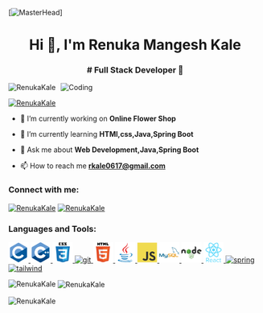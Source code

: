 [![MasterHead]([https://theninehertz.com/wp-content/uploads/2020/06/full-stack-development.gifhttps://user-images.githubusercontent.com/74038190/236119160-976a0405-caa7-470c-9356-16d43402ea0a.gif](https://i.pinimg.com/originals/e7/26/c7/e726c74ac081eed50feee1433d12c998.gif))]
<h1 align="center">Hi 👋, I'm Renuka Mangesh Kale</h1>
<h3 align="center"># Full Stack Developer 🚀</h3>
<img align="right" alt="Coding" width="400" src="https://media.tenor.com/rePDfDWO3XoAAAAd/hacking.gif">

<p align="left"> <img src="https://komarev.com/ghpvc/?username=RenukaKale&label=Profile%20views&color=0e75b6&style=flat" alt="RenukaKale" /> </p>

<p align="left"> <a href="https://twitter.com/RenukaKale" target="blank"><img src="https://img.shields.io/twitter/follow/RenukaKale?logo=twitter&style=for-the-badge" alt="RenukaKale" /></a> </p>

- 🔭 I’m currently working on **Online Flower Shop**

- 🌱 I’m currently learning **HTMl,css,Java,Spring Boot**

- 💬 Ask me about **Web Development,Java,Spring Boot**

- 📫 How to reach me **rkale0617@gmail.com**
<h3 align="left">Connect with me:</h3>
<p align="left">
<a href="https://twitter.com/RenukaKale" target="blank"><img align="center" src="https://raw.githubusercontent.com/rahuldkjain/github-profile-readme-generator/master/src/images/icons/Social/twitter.svg" alt="RenukaKale" height="30" width="40" /></a>
<a href="https://linkedin.com/in/RenukaKale" target="blank"><img align="center" src="https://raw.githubusercontent.com/rahuldkjain/github-profile-readme-generator/master/src/images/icons/Social/linked-in-alt.svg" alt="RenukaKale" height="30" width="40" /></a>
</p>

<h3 align="left">Languages and Tools:</h3>
<p align="left"> <a href="https://www.cprogramming.com/" target="_blank" rel="noreferrer"> <img src="https://raw.githubusercontent.com/devicons/devicon/master/icons/c/c-original.svg" alt="c" width="40" height="40"/> </a> <a href="https://www.w3schools.com/cpp/" target="_blank" rel="noreferrer"> <img src="https://raw.githubusercontent.com/devicons/devicon/master/icons/cplusplus/cplusplus-original.svg" alt="cplusplus" width="40" height="40"/> </a> <a href="https://www.w3schools.com/css/" target="_blank" rel="noreferrer"> <img src="https://raw.githubusercontent.com/devicons/devicon/master/icons/css3/css3-original-wordmark.svg" alt="css3" width="40" height="40"/> </a> <a href="https://git-scm.com/" target="_blank" rel="noreferrer"> <img src="https://www.vectorlogo.zone/logos/git-scm/git-scm-icon.svg" alt="git" width="40" height="40"/> </a> <a href="https://www.w3.org/html/" target="_blank" rel="noreferrer"> <img src="https://raw.githubusercontent.com/devicons/devicon/master/icons/html5/html5-original-wordmark.svg" alt="html5" width="40" height="40"/> </a> <a href="https://www.java.com" target="_blank" rel="noreferrer"> <img src="https://raw.githubusercontent.com/devicons/devicon/master/icons/java/java-original.svg" alt="java" width="40" height="40"/> </a> <a href="https://developer.mozilla.org/en-US/docs/Web/JavaScript" target="_blank" rel="noreferrer"> <img src="https://raw.githubusercontent.com/devicons/devicon/master/icons/javascript/javascript-original.svg" alt="javascript" width="40" height="40"/> </a> <a href="https://www.mysql.com/" target="_blank" rel="noreferrer"> <img src="https://raw.githubusercontent.com/devicons/devicon/master/icons/mysql/mysql-original-wordmark.svg" alt="mysql" width="40" height="40"/> </a> <a href="https://nodejs.org" target="_blank" rel="noreferrer"> <img src="https://raw.githubusercontent.com/devicons/devicon/master/icons/nodejs/nodejs-original-wordmark.svg" alt="nodejs" width="40" height="40"/> </a> <a href="https://reactjs.org/" target="_blank" rel="noreferrer"> <img src="https://raw.githubusercontent.com/devicons/devicon/master/icons/react/react-original-wordmark.svg" alt="react" width="40" height="40"/> </a> <a href="https://spring.io/" target="_blank" rel="noreferrer"> <img src="https://www.vectorlogo.zone/logos/springio/springio-icon.svg" alt="spring" width="40" height="40"/> </a> <a href="https://tailwindcss.com/" target="_blank" rel="noreferrer"> <img src="https://www.vectorlogo.zone/logos/tailwindcss/tailwindcss-icon.svg" alt="tailwind" width="40" height="40"/> </a> </p>

<p><img align="left" src="https://github-readme-stats.vercel.app/api/top-langs?username=RenukaKale&show_icons=true&locale=en&layout=compact" alt="RenukaKale" /></p>

<p>&nbsp;<img align="center" src="https://github-readme-stats.vercel.app/api?username=RenukaKale&show_icons=true&locale=en" alt="RenukaKale" /></p>

<p><img align="center" src="https://github-readme-streak-stats.herokuapp.com/?user=RenukaKale&" alt="RenukaKale" /></p>
